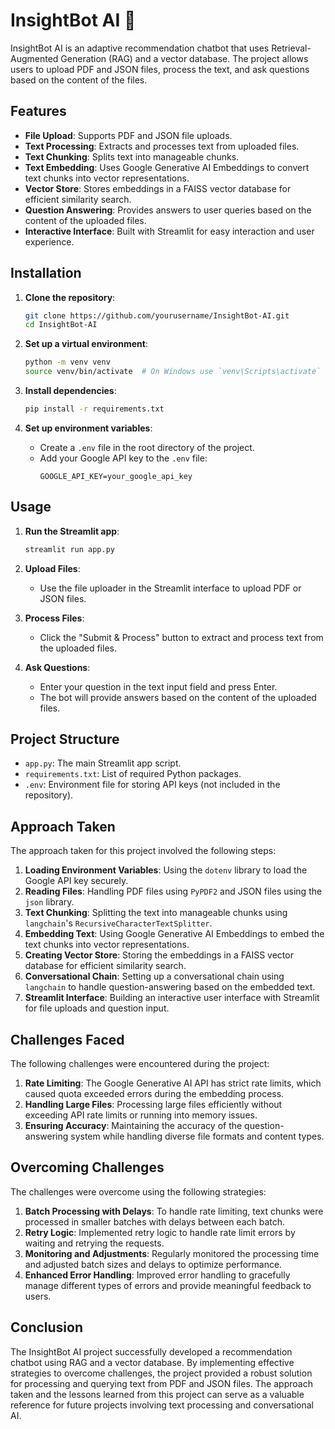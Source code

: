 # InsightBot AI 🤖

InsightBot AI is an adaptive recommendation chatbot that uses Retrieval-Augmented Generation (RAG) and a vector database. The project allows users to upload PDF and JSON files, process the text, and ask questions based on the content of the files.

## Features

- **File Upload**: Supports PDF and JSON file uploads.
- **Text Processing**: Extracts and processes text from uploaded files.
- **Text Chunking**: Splits text into manageable chunks.
- **Text Embedding**: Uses Google Generative AI Embeddings to convert text chunks into vector representations.
- **Vector Store**: Stores embeddings in a FAISS vector database for efficient similarity search.
- **Question Answering**: Provides answers to user queries based on the content of the uploaded files.
- **Interactive Interface**: Built with Streamlit for easy interaction and user experience.

## Installation

1. **Clone the repository**:
    ```bash
    git clone https://github.com/yourusername/InsightBot-AI.git
    cd InsightBot-AI
    ```

2. **Set up a virtual environment**:
    ```bash
    python -m venv venv
    source venv/bin/activate  # On Windows use `venv\Scripts\activate`
    ```

3. **Install dependencies**:
    ```bash
    pip install -r requirements.txt
    ```

4. **Set up environment variables**:
    - Create a `.env` file in the root directory of the project.
    - Add your Google API key to the `.env` file:
        ```
        GOOGLE_API_KEY=your_google_api_key
        ```

## Usage

1. **Run the Streamlit app**:
    ```bash
    streamlit run app.py
    ```

2. **Upload Files**:
    - Use the file uploader in the Streamlit interface to upload PDF or JSON files.

3. **Process Files**:
    - Click the "Submit & Process" button to extract and process text from the uploaded files.

4. **Ask Questions**:
    - Enter your question in the text input field and press Enter.
    - The bot will provide answers based on the content of the uploaded files.

## Project Structure

- `app.py`: The main Streamlit app script.
- `requirements.txt`: List of required Python packages.
- `.env`: Environment file for storing API keys (not included in the repository).

## Approach Taken

The approach taken for this project involved the following steps:
1. **Loading Environment Variables**: Using the `dotenv` library to load the Google API key securely.
2. **Reading Files**: Handling PDF files using `PyPDF2` and JSON files using the `json` library.
3. **Text Chunking**: Splitting the text into manageable chunks using `langchain`'s `RecursiveCharacterTextSplitter`.
4. **Embedding Text**: Using Google Generative AI Embeddings to embed the text chunks into vector representations.
5. **Creating Vector Store**: Storing the embeddings in a FAISS vector database for efficient similarity search.
6. **Conversational Chain**: Setting up a conversational chain using `langchain` to handle question-answering based on the embedded text.
7. **Streamlit Interface**: Building an interactive user interface with Streamlit for file uploads and question input.

## Challenges Faced

The following challenges were encountered during the project:
1. **Rate Limiting**: The Google Generative AI API has strict rate limits, which caused quota exceeded errors during the embedding process.
2. **Handling Large Files**: Processing large files efficiently without exceeding API rate limits or running into memory issues.
3. **Ensuring Accuracy**: Maintaining the accuracy of the question-answering system while handling diverse file formats and content types.

## Overcoming Challenges

The challenges were overcome using the following strategies:
1. **Batch Processing with Delays**: To handle rate limiting, text chunks were processed in smaller batches with delays between each batch.
2. **Retry Logic**: Implemented retry logic to handle rate limit errors by waiting and retrying the requests.
3. **Monitoring and Adjustments**: Regularly monitored the processing time and adjusted batch sizes and delays to optimize performance.
4. **Enhanced Error Handling**: Improved error handling to gracefully manage different types of errors and provide meaningful feedback to users.

## Conclusion

The InsightBot AI project successfully developed a recommendation chatbot using RAG and a vector database. By implementing effective strategies to overcome challenges, the project provided a robust solution for processing and querying text from PDF and JSON files. The approach taken and the lessons learned from this project can serve as a valuable reference for future projects involving text processing and conversational AI.
